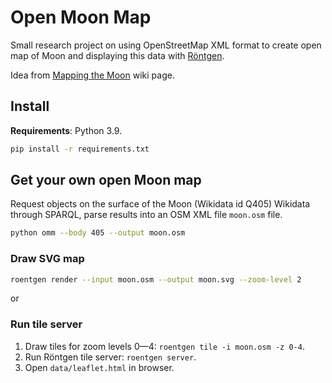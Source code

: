 Open Moon Map
=============

Small research project on using OpenStreetMap XML format to create open map of
Moon and displaying this data with [Röntgen](https://github.com/enzet/Roentgen).

Idea from
[Mapping the Moon](https://wiki.openstreetmap.org/wiki/Mapping_the_Moon) wiki
page.

Install
-------

**Requirements**: Python 3.9.

```bash
pip install -r requirements.txt
```

Get your own open Moon map
--------------------------

Request objects on the surface of the Moon (Wikidata id Q405) Wikidata through
SPARQL, parse results into an OSM XML file `moon.osm` file.

```bash
python omm --body 405 --output moon.osm
```

### Draw SVG map ###

```bash
roentgen render --input moon.osm --output moon.svg --zoom-level 2
```

or

### Run tile server ###

1. Draw tiles for zoom levels 0—4: `roentgen tile -i moon.osm -z 0-4`.
2. Run Röntgen tile server: `roentgen server`.
3. Open `data/leaflet.html` in browser.